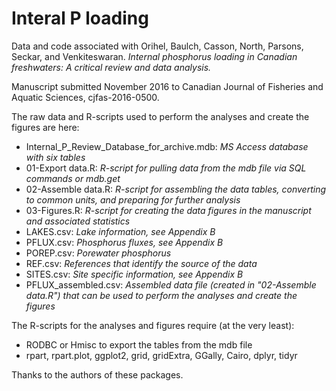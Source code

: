 # Interal P loading

Data and code associated with Orihel, Baulch, Casson, North, Parsons, Seckar, and Venkiteswaran. *Internal phosphorus loading in Canadian freshwaters: A critical review and data analysis.*

Manuscript submitted November 2016 to Canadian Journal of Fisheries and Aquatic Sciences, cjfas-2016-0500.

The raw data and R-scripts used to perform the analyses and create the figures are here:

- Internal_P_Review_Database_for_archive.mdb: *MS Access database with six tables*
- 01-Export data.R: *R-script for pulling data from the mdb file via SQL commands or mdb.get*
- 02-Assemble data.R: *R-script for assembling the data tables, converting to common units, and preparing for further analysis*
- 03-Figures.R: *R-script for creating the data figures in the manuscript and associated statistics*
- LAKES.csv: *Lake information, see Appendix B*
- PFLUX.csv: *Phosphorus fluxes, see Appendix B*
- POREP.csv: *Porewater phosphorus*
- REF.csv: *References that identify the source of the data*
- SITES.csv: *Site specific information, see Appendix B*
- PFLUX_assembled.csv: *Assembled data file (created in "02-Assemble data.R") that can be used to perform the analyses and create the figures*

The R-scripts for the analyses and figures require (at the very least):
* RODBC or Hmisc to export the tables from the mdb file
* rpart, rpart.plot, ggplot2, grid, gridExtra, GGally, Cairo, dplyr, tidyr

Thanks to the authors of these packages.
